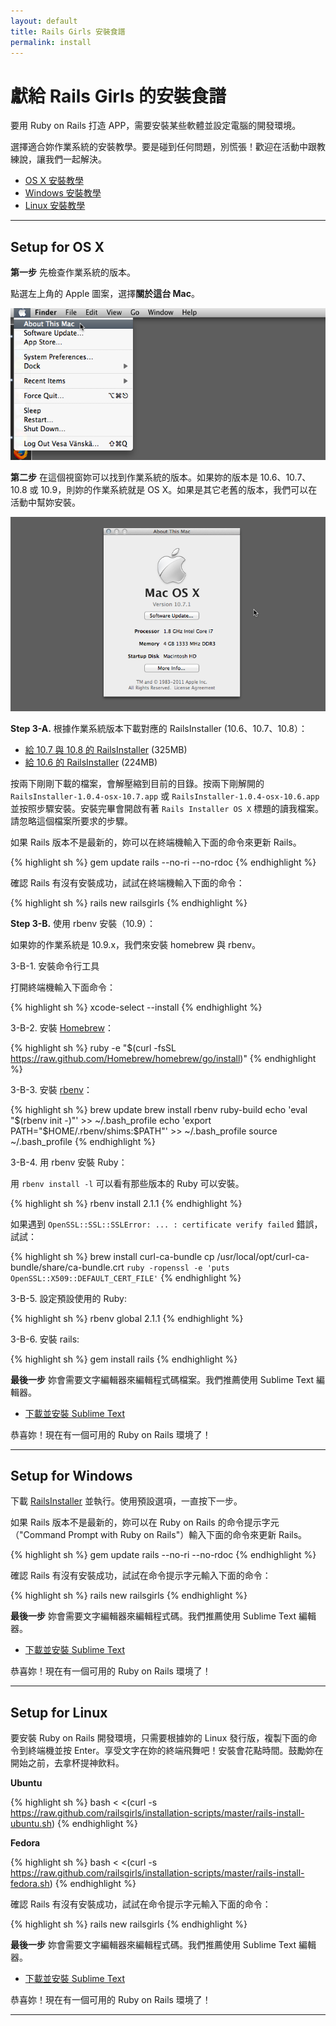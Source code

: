 ```yaml
---
layout: default
title: Rails Girls 安裝食譜
permalink: install
---
```


# 獻給 Rails Girls 的安裝食譜

要用 Ruby on Rails 打造 APP，需要安裝某些軟體並設定電腦的開發環境。

選擇適合妳作業系統的安裝教學。要是碰到任何問題，別慌張！歡迎在活動中跟教練說，讓我們一起解決。

* [OS X 安裝教學](#setup_for_os_x)
* [Windows 安裝教學](#setup_for_windows)
* [Linux 安裝教學](#setup_for_linux)

<hr />

## Setup for OS X

**第一步** 先檢查作業系統的版本。

點選左上角的 Apple 圖案，選擇**關於這台 Mac**。

![Apple 選單](/images/1.png "Apple menu")

**第二步** 在這個視窗妳可以找到作業系統的版本。如果妳的版本是 10.6、10.7、10.8 或 10.9，則妳的作業系統就是 OS X。如果是其它老舊的版本，我們可以在活動中幫妳安裝。

![關於這台 Mac 對話框](/images/2.png "About this Mac dialog")

**Step 3-A.** 根據作業系統版本下載對應的 RailsInstaller (10.6、10.7、10.8）：

* [給 10.7 與 10.8 的 RailsInstaller](http://railsinstaller.s3.amazonaws.com/RailsInstaller-1.0.4-osx-10.7.app.tgz) <span class="muted">(325MB)</span>
* [給 10.6 的 RailsInstaller](http://railsinstaller.s3.amazonaws.com/RailsInstaller-1.0.4-osx-10.6.app.tgz) <span class="muted">(224MB)</span>

按兩下剛剛下載的檔案，會解壓縮到目前的目錄。按兩下剛解開的 `RailsInstaller-1.0.4-osx-10.7.app` 或 `RailsInstaller-1.0.4-osx-10.6.app` 並按照步驟安裝。安裝完畢會開啟有著 `Rails Installer OS X` 標題的讀我檔案。請忽略這個檔案所要求的步驟。

如果 Rails 版本不是最新的，妳可以在終端機輸入下面的命令來更新 Rails。

{% highlight sh %}
gem update rails --no-ri --no-rdoc
{% endhighlight %}

確認 Rails 有沒有安裝成功，試試在終端機輸入下面的命令：

{% highlight sh %}
rails new railsgirls
{% endhighlight %}

**Step 3-B.** 使用 rbenv 安裝（10.9）：

如果妳的作業系統是 10.9.x，我們來安裝 homebrew 與 rbenv。

3-B-1. 安裝命令行工具

打開終端機輸入下面命令：

{% highlight sh %}
xcode-select --install
{% endhighlight %}

3-B-2. 安裝 [Homebrew](http://brew.sh/index_zh-tw.html)：

{% highlight sh %}
ruby -e "$(curl -fsSL https://raw.github.com/Homebrew/homebrew/go/install)"
{% endhighlight %}

3-B-3. 安裝 [rbenv](https://github.com/sstephenson/rbenv)：

{% highlight sh %}
brew update
brew install rbenv ruby-build
echo 'eval "$(rbenv init -)"' >> ~/.bash_profile
echo 'export PATH="$HOME/.rbenv/shims:$PATH"' >> ~/.bash_profile
source ~/.bash_profile
{% endhighlight %}

3-B-4. 用 rbenv 安裝 Ruby：

用 `rbenv install -l` 可以看有那些版本的 Ruby 可以安裝。

{% highlight sh %}
rbenv install 2.1.1
{% endhighlight %}

如果遇到 `OpenSSL::SSL::SSLError: ... : certificate verify failed` 錯誤，試試：

{% highlight sh %}
brew install curl-ca-bundle
cp /usr/local/opt/curl-ca-bundle/share/ca-bundle.crt `ruby -ropenssl -e 'puts OpenSSL::X509::DEFAULT_CERT_FILE'`
{% endhighlight %}

3-B-5. 設定預設使用的 Ruby:

{% highlight sh %}
rbenv global 2.1.1
{% endhighlight %}

3-B-6. 安裝 rails:

{% highlight sh %}
gem install rails
{% endhighlight %}

**最後一步** 妳會需要文字編輯器來編輯程式碼檔案。我們推薦使用 Sublime Text 編輯器。

* [下載並安裝 Sublime Text](http://www.sublimetext.com/2)

恭喜妳！現在有一個可用的 Ruby on Rails 環境了！

<hr />

## Setup for Windows

下載 [RailsInstaller](https://s3.amazonaws.com/railsinstaller/Windows/railsinstaller-2.2.2.exe) 並執行。使用預設選項，一直按下一步。

如果 Rails 版本不是最新的，妳可以在 Ruby on Rails 的命令提示字元（"Command Prompt with Ruby on Rails"）輸入下面的命令來更新 Rails。

{% highlight sh %}
gem update rails --no-ri --no-rdoc
{% endhighlight %}

確認 Rails 有沒有安裝成功，試試在命令提示字元輸入下面的命令：

{% highlight sh %}
rails new railsgirls
{% endhighlight %}

**最後一步** 妳會需要文字編輯器來編輯程式碼。我們推薦使用 Sublime Text 編輯器。

* [下載並安裝 Sublime Text](http://www.sublimetext.com/2)

恭喜妳！現在有一個可用的 Ruby on Rails 環境了！

<hr />

## Setup for Linux

要安裝 Ruby on Rails 開發環境，只需要根據妳的 Linux 發行版，複製下面的命令到終端機並按 Enter。享受文字在妳的終端飛舞吧！安裝會花點時間。鼓勵妳在開始之前，去拿杯提神飲料。

**Ubuntu**

{% highlight sh %}
bash < <(curl -s https://raw.github.com/railsgirls/installation-scripts/master/rails-install-ubuntu.sh)
{% endhighlight %}

**Fedora**

{% highlight sh %}
bash < <(curl -s https://raw.github.com/railsgirls/installation-scripts/master/rails-install-fedora.sh)
{% endhighlight %}

確認 Rails 有沒有安裝成功，試試在命令提示字元輸入下面的命令：

{% highlight sh %}
rails new railsgirls
{% endhighlight %}

**最後一步** 妳會需要文字編輯器來編輯程式碼。我們推薦使用 Sublime Text 編輯器。

* [下載並安裝 Sublime Text](http://www.sublimetext.com/2)

恭喜妳！現在有一個可用的 Ruby on Rails 環境了！

<hr />
